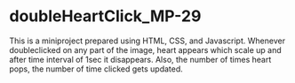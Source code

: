 # doubleHeartClick_MP-29
This is a miniproject prepared using HTML, CSS, and Javascript. Whenever doubleclicked on any part of the image, heart appears which scale up and after time interval of 1sec it disappears. Also, the number of times heart pops, the number of time clicked gets updated. 
